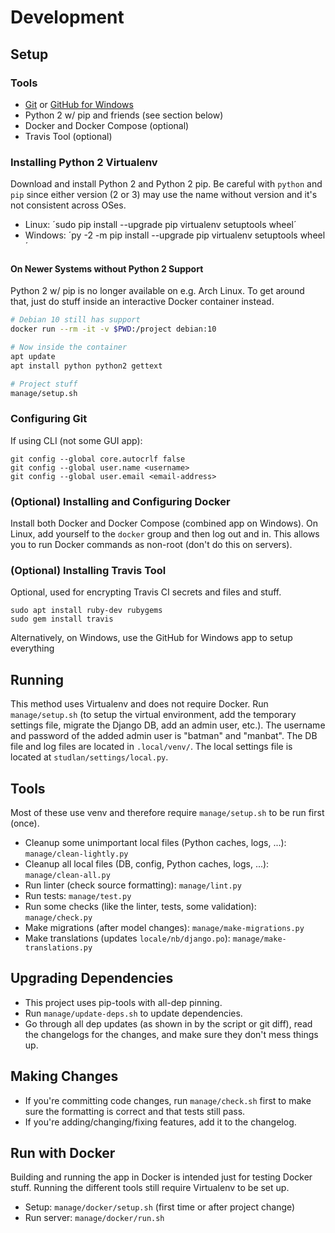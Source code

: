 # Development

## Setup

### Tools

* [Git](https://git-scm.com) or [GitHub for Windows](https://windows.github.com/)
* Python 2 w/ pip and friends (see section below)
* Docker and Docker Compose (optional)
* Travis Tool (optional)

### Installing Python 2 Virtualenv

Download and install Python 2 and Python 2 pip.
Be careful with `python` and `pip` since either version (2 or 3) may use the name without version and it's not consistent across OSes.

- Linux: ´sudo pip install --upgrade pip virtualenv setuptools wheel´
- Windows: ´py -2 -m pip install --upgrade pip virtualenv setuptools wheel´

#### On Newer Systems without Python 2 Support

Python 2 w/ pip is no longer available on e.g. Arch Linux. To get around that, just do stuff inside an interactive Docker container instead.

```sh
# Debian 10 still has support
docker run --rm -it -v $PWD:/project debian:10

# Now inside the container
apt update
apt install python python2 gettext

# Project stuff
manage/setup.sh
```

### Configuring Git

If using CLI (not some GUI app):
```
git config --global core.autocrlf false
git config --global user.name <username>
git config --global user.email <email-address>
```

### (Optional) Installing and Configuring Docker

Install both Docker and Docker Compose (combined app on Windows).
On Linux, add yourself to the `docker` group and then log out and in.
This allows you to run Docker commands as non-root (don't do this on servers).

### (Optional) Installing Travis Tool

Optional, used for encrypting Travis CI secrets and files and stuff.
```
sudo apt install ruby-dev rubygems
sudo gem install travis
```

Alternatively, on Windows, use the GitHub for Windows app to setup everything

## Running

This method uses Virtualenv and does not require Docker. Run `manage/setup.sh` (to setup the virtual environment, add the temporary settings file, migrate the Django DB, add an admin user, etc.). The username and password of the added admin user is "batman" and "manbat". The DB file and log files are located in `.local/venv/`. The local settings file is located at `studlan/settings/local.py`.

## Tools

Most of these use venv and therefore require `manage/setup.sh` to be run first (once).

* Cleanup some unimportant local files (Python caches, logs, ...): `manage/clean-lightly.py`
* Cleanup all local files (DB, config, Python caches, logs, ...): `manage/clean-all.py`
* Run linter (check source formatting): `manage/lint.py`
* Run tests: `manage/test.py`
* Run some checks (like the linter, tests, some validation): `manage/check.py`
* Make migrations (after model changes): `manage/make-migrations.py`
* Make translations (updates `locale/nb/django.po`): `manage/make-translations.py`

## Upgrading Dependencies

* This project uses pip-tools with all-dep pinning.
* Run `manage/update-deps.sh` to update dependencies.
* Go through all dep updates (as shown in by the script or git diff), read the changelogs for the changes, and make sure they don't mess things up.

## Making Changes

* If you're committing code changes, run `manage/check.sh` first to make sure the formatting is correct and that tests still pass.
* If you're adding/changing/fixing features, add it to the changelog.

## Run with Docker

Building and running the app in Docker is intended just for testing Docker stuff.
Running the different tools still require Virtualenv to be set up.

* Setup: `manage/docker/setup.sh` (first time or after project change)
* Run server: `manage/docker/run.sh`
